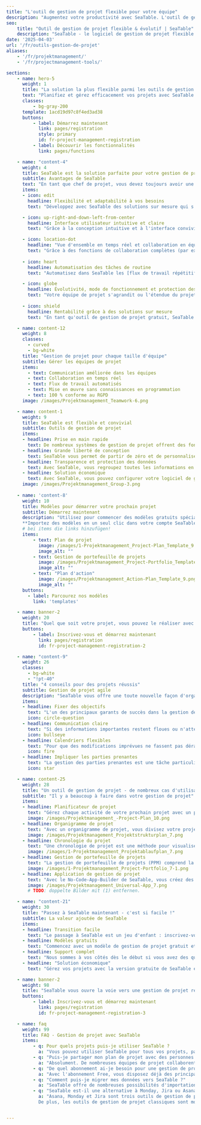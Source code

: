 ```yaml
---
title: "L'outil de gestion de projet flexible pour votre équipe"
description: "Augmentez votre productivité avec SeaTable. L'outil de gestion de projet peut être adapté à vos besoins en quelques étapes simples."
seo:
    title: "Outil de gestion de projet flexible & évolutif | SeaTable"
    description: "SeaTable - le logiciel de gestion de projet flexible pour les équipes de toutes tailles. Démarrez gratuitement, planifiez facilement vos projets, automatisez les tâches et soyez conforme au RGPD."
date: '2025-04-03'
url: '/fr/outils-gestion-de-projet'
aliases:
    - '/fr/projektmanagement/'
    - '/fr/projectmanagement-tools/'

sections:
    - name: hero-5
      weight: 1
      title: "La solution la plus flexible parmi les outils de gestion de projet"
      text: "Planifiez et gérez efficacement vos projets avec SeaTable. Travaillez en équipe de manière collaborative en temps réel et **optimisez et automatisez vos processus**. SeaTable vous offre tous les avantages des outils modernes de gestion de projet dont vous avez besoin pour une organisation de projet commune."
      classes:
          - bg-gray-200
      template: 1acd19d97c8f4ed3ad38
      buttons:
          - label: Démarrez maintenant
            link: pages/registration
            style: primary
            id: fr-project-management-registration
          - label: Découvrir les fonctionnalités
            link: pages/functions

    - name: "content-4"
      weight: 4
      title: SeaTable est la solution parfaite pour votre gestion de projet
      subtitle: Avantages de SeaTable
      text: "En tant que chef de projet, vous devez toujours avoir une vue d'ensemble pour gérer efficacement des projets complexes. Cependant, les logiciels traditionnels de gestion de projet atteignent souvent leurs limites, surtout lorsqu'il s'agit de gestion de projet agile. SeaTable vous offre une excellente expérience qui se distingue par les avantages suivants:"
      items:
      - icon: edit
        headline: Flexibilité et adaptabilité à vos besoins
        text: "Développez avec SeaTable des solutions sur mesure qui s'adaptent exactement à vos besoins. Que vous souhaitiez démarrer avec des méthodes de gestion de projet agile ou garder une vue d'ensemble avec des diagrammes de Gantt classiques : SeaTable vous offre la liberté de réaliser vos idées individuelles de gestion de projet efficace."

      - icon: up-right-and-down-left-from-center
        headline: Interface utilisateur intuitive et claire
        text: "Grâce à la conception intuitive et à l'interface conviviale, vous représentez rapidement et efficacement votre quotidien de projet. Toutes les données sont structurées de manière claire dans des tableaux et peuvent être visualisées de manière illustrative en quelques clics dans des calendriers, des organigrammes, des statistiques ainsi que sur des tableaux Kanban et des chronologies."

      - icon: location-dot
        headline: "Vue d'ensemble en temps réel et collaboration en équipe"
        text: "Grâce à des fonctions de collaboration complètes (par exemple, groupes, commentaires et partages), vos processus s'imbriquent et chacun sait ce qu'il faut faire. Avec SeaTable, vous restez à jour - qu'il s'agisse de l'attribution de tâches, du suivi des progrès ou de l'édition collaborative de documents."
      
      - icon: heart
        headline: Automatisation des tâches de routine
        text: "Automatisez dans SeaTable les [flux de travail répétitifs]({{< relref \"pages/industry-solutions/individual\" >}}). Vous réduisez ainsi la charge de travail manuelle et minimisez les erreurs humaines. Via l'API SeaTable ou les plateformes d'automatisation telles que Zapier, Make et n8n, vous pouvez également intégrer tous vos outils préférés à SeaTable."

      - icon: globe
        headline: Évolutivité, mode de fonctionnement et protection des données
        text: "Votre équipe de projet s'agrandit ou l'étendue du projet change ? SeaTable évolue avec vous. Quelle que soit la taille de votre équipe ou la complexité du projet, vous pouvez évoluer à volonté grâce à nos offres cloud. Vos données sont hébergées exclusivement sur des serveurs européens et sont protégées conformément au RGPD."
      
      - icon: shield
        headline: Rentabilité grâce à des solutions sur mesure
        text: "En tant qu'outil de gestion de projet gratuit, SeaTable convainc par sa rentabilité et sa flexibilité : choisissez parmi différents modèles et adaptez votre logiciel de gestion de projet à votre projet. SeaTable Free est gratuit en permanence - vous n'évoluez que si nécessaire."

    - name: content-12
      weight: 8
      classes: 
        - curved
        - bg-white
      title: "Gestion de projet pour chaque taille d'équipe"
      subtitle: Gérer les équipes de projet
      items:
        - text: Communication améliorée dans les équipes
        - text: Collaboration en temps réel
        - text: Flux de travail automatisés
        - text: Mise en œuvre sans connaissances en programmation
        - text: 100 % conforme au RGPD
      image: /images/Projektmanagement_Teamwork-6.png

    - name: content-1
      weight: 9
      title: SeaTable est flexible et convivial
      subtitle: Outils de gestion de projet
      items:
      - headline: Prise en main rapide
        text: De nombreux systèmes de gestion de projet offrent des fonctions compliquées qui ont tendance à embrouiller plutôt qu'à aider. SeaTable offre une interface intuitive, des modèles faciles à utiliser et une accessibilité immédiate.
      - headline: Grande liberté de conception
        text: SeaTable vous permet de partir de zéro et de personnaliser vos processus. Vous obtenez tous les outils nécessaires pour développer votre projet selon vos idées.
      - headline: Transparence et protection des données
        text: Avec SeaTable, vous regroupez toutes les informations en un seul endroit, travaillez ensemble sur des projets et synchronisez les modifications en temps réel. Cela crée de la transparence pour toutes les personnes impliquées dans le projet.
      - headline: Solution économique
        text: Avec SeaTable, vous pouvez configurer votre logiciel de gestion de projet individuellement. Vous ne payez que pour les fonctions dont vous avez réellement besoin, ou vous utilisez la version gratuite que vous pouvez mettre à niveau si nécessaire - de manière transparente et équitable.
      image: /images/Projektmanagement_Group-3.png
      
    - name: 'content-8'
      weight: 10
      title: Modèles pour démarrer votre prochain projet
      subtitle: Démarrez maintenant
      description: "Utilisez pour commencer des modèles gratuits spécialement conçus pour la gestion de projet. Un cours en ligne gratuit vous aide pas à pas à créer votre première base. Découvrez comme il est facile d'amener la gestion de vos projets au niveau supérieur avec SeaTable !<br><br>
      **Importez des modèles en un seul clic dans votre compte SeaTable !**"
      # bei items die links hinzufügen!
      items:
          - text: Plan de projet
            image: /images/1-Projektmanagement_Project-Plan_Template_9.png
            image_alt: ""
          - text: Gestion de portefeuille de projets
            image: /images/Projektmanagement_Project-Portfolio_Template_9.png
            image_alt: ""
          - text: "Plan d'action"
            image: /images/Projektmanagement_Action-Plan_Template_9.png
            image_alt: ""
      buttons:
        - label: Parcourez nos modèles
          link: 'templates'

    - name: banner-2
      weight: 20
      title: "Quel que soit votre projet, vous pouvez le réaliser avec SeaTable"
      buttons:
          - label: Inscrivez-vous et démarrez maintenant
            link: pages/registration
            id: fr-project-management-registration-2

    - name: "content-9"
      weight: 26
      classes:
        - bg-white
        - "!pt-40"
      title: "4 conseils pour des projets réussis"
      subtitle: Gestion de projet agile
      description: "SeaTable vous offre une toute nouvelle façon d'organiser votre gestion de projet : vous vous servez d'une boîte à outils logicielle et vous composez votre plan de projet et vos processus selon vos propres souhaits. Avec ces 4 conseils, votre prochain projet dans SeaTable se déroulera sans problème et avec succès :"
      items:
      - headline: Fixer des objectifs
        text: "L'un des principaux garants de succès dans la gestion de projet est que les objectifs du projet soient clairement définis dès le départ. Par conséquent, vous devez clarifier tous les objectifs du projet au début et les consigner de manière visible pour tous à l'aide d'outils de gestion de projet tels que SeaTable. Un organigramme de projet est par exemple approprié pour une représentation claire."
        icon: circle-question
      - headline: Communication claire
        text: "Si des informations importantes restent floues ou n'atteignent pas tous les participants au projet à temps, cela peut entraîner des erreurs et des retards. Un logiciel de gestion de projet tel que SeaTable permet donc à toutes les parties prenantes d'avoir une vue d'ensemble transparente de l'état actuel du projet, de travailler en collaboration et de communiquer directement."
        icon: bullseye
      - headline: Calendriers flexibles
        text: "Pour que des modifications imprévues ne fassent pas dérailler vos projets, vous devez miser sur des outils de gestion de projet flexibles dans lesquels vous pouvez modifier votre plan de projet spontanément. Avec SeaTable, vous pouvez adapter le calendrier de manière flexible dans la gestion de projet, réagir aux pénuries de ressources, répartir les tâches et garder l'objectif en vue."
        icon: fire
      - headline: Impliquer les parties prenantes
        text: "La gestion des parties prenantes est une tâche particulièrement critique. Dans un outil de gestion de projet tel que SeaTable, vous pouvez donner aux parties prenantes un accès limité à vos données de projet. Configurez des automatisations pour les informer des étapes importantes ou pour envoyer des rapports."
        icon: star

    - name: content-25
      weight: 28
      title: "Un outil de gestion de projet - de nombreux cas d'utilisation"
      subtitle: "Il y a beaucoup à faire dans votre gestion de projet"
      items:
      - headline: Planificateur de projet
        text: "Gérez chaque activité de votre prochain projet avec un planificateur de projet clair. Avec le modèle de plan de projet de SeaTable, vous disposez de l'outil de planification de projet parfait pour les grands comme pour les petits projets."
        image: /images/Projektmanagement_-Project-Plan_10.png
      - headline: Organigramme de projet
        text: "Avec un organigramme de projet, vous divisez votre projet en tâches partielles et lots de travaux planifiables. Grâce au modèle de planification de la structure de projet de SeaTable, c'est un jeu d'enfant."
        image: /images/Projektmanagement_Projektstrukturplan_7.png
      - headline: Chronologie du projet
        text: "Une chronologie de projet est une méthode pour visualiser la séquence temporelle des activités dans un projet. Dans SeaTable, vous pouvez utiliser le plugin Timeline pour cela."
        image: /images/1-Projektmanagement_Projektablaufplan_7.png
      - headline: Gestion de portefeuille de projets
        text: "La gestion de portefeuille de projets (PPM) comprend la gestion de tous les projets d'une organisation. La gestion de portefeuille de projets est gourmande en données et nécessite l'évaluation de nombreux projets."
        image: /images/1-Projektmanagement_Project-Portfolio_7-1.png
      - headline: Application de gestion de projet
        text: "Avec le No-Code-App-Builder de SeaTable, vous créez des applications web - sans aucune connaissance en programmation. Dans une telle application de gestion de projet ou application de planification de projet, vous pouvez contrôler précisément qui peut voir quelles données et comment elles sont visualisées."
        image: /images/Projektmanagement_Universal-App_7.png
        # TODO: doppelte Bilder mit (1) entfernen.

    - name: "content-21"
      weight: 30
      title: "Passez à SeaTable maintenant - c'est si facile !"
      subtitle: La valeur ajoutée de SeaTable
      items:
      - headline: Transition facile
        text: "Le passage à SeaTable est un jeu d'enfant : inscrivez-vous simplement avec votre adresse e-mail et commencez directement - sans carte de crédit, sans coûts cachés !<br><br>SeaTable offre de nombreuses possibilités d'importation qui facilitent la migration de vos données et le passage de vos outils de gestion de projet actuels."
      - headline: Modèles gratuits
        text: "Commencez avec un modèle de gestion de projet gratuit et convainquez-vous de la puissance et de la flexibilité de SeaTable ! Vous remarquerez rapidement comment SeaTable peut faire passer votre gestion de projet à un niveau supérieur. Téléchargez vos propres données et votre nouveau système de gestion de projet sera prêt à l'emploi en très peu de temps."
      - headline: Support complet
        text: "Nous sommes à vos côtés dès le début si vous avez des questions sur notre outil de gestion de projet gratuit : utilisez plus de 350 articles d'aide, le cours en ligne pour débutants, les tutoriels YouTube ou notre forum communautaire. De plus, nous serons heureux de vous faire une offre de support individuelle afin que vous puissiez exploiter pleinement le potentiel de SeaTable dans vos projets."
      - headline: "Solution économique"
        text: "Gérez vos projets avec la version gratuite de SeaTable entièrement gratuitement - ou faites évoluer SeaTable en fonction de vos besoins : si vous avez besoin de fonctions étendues ou de plus de capacités de stockage pour vos projets, vous pouvez simplement passer à une version Premium économique."

    - name: banner-2
      weight: 98
      title: "SeaTable vous ouvre la voie vers une gestion de projet réussie"
      buttons:
          - label: Inscrivez-vous et démarrez maintenant
            link: pages/registration
            id: fr-project-management-registration-3

    - name: faq
      weight: 99
      title: FAQ - Gestion de projet avec SeaTable
      items:
          - q: Pour quels projets puis-je utiliser SeaTable ?
            a: "Vous pouvez utiliser SeaTable pour tous vos projets, par exemple les projets de logiciels, de construction ou de développement de produits. Grâce à la flexibilité des types de colonnes et aux nombreuses possibilités de visualisation, SeaTable est la solution parfaite pour chaque défi auquel un chef de projet doit faire face."
          - q: "Puis-je partager mon plan de projet avec des personnes externes ?"
            a: "Absolument. De nombreuses équipes de projet collaborent avec des parties prenantes externes, soit via une application de gestion de projet, soit directement dans SeaTable. Dans les deux cas, vous utilisez des partages et des autorisations pour déterminer qui peut accéder à quel contenu."
          - q: "De quel abonnement ai-je besoin pour une gestion de projet efficace ?"
            a: "Avec l'abonnement Free, vous disposez déjà des principales fonctions pour les petits projets et les petites équipes. Avec l'abonnement Plus, la collaboration avec les parties prenantes externes est nettement plus facile grâce aux options de partage étendues et les limites de stockage plus élevées vous permettent de gérer des projets plus importants. Enfin, l'abonnement Enterprise ajoute des automatisations, une personnalisation avancée et la mémoire Big Data pour les projets à forte intensité de données."
          - q: "Comment puis-je migrer mes données vers SeaTable ?"
            a: "SeaTable offre de nombreuses possibilités d'importation qui facilitent la migration de vos données et le passage de vos outils de gestion de projet actuels. Téléchargez vos données existantes et, en un rien de temps, votre nouveau système de gestion de projets sera opérationnel. Grâce à l'interface utilisateur graphique intuitive, vous vous y retrouverez rapidement"
          - q: "SeaTable est-il une alternative à Monday, Jira ou Asana ?"
            a: "Asana, Monday et Jira sont trois outils de gestion de projet bien connus auxquels de nombreuses équipes du monde entier ont recours. Si vous vous demandez si ces outils de gestion de projet sont gratuits, la réponse est non, à l'exception de versions très limitées en termes de fonctionnalités. Contrairement à SeaTable, vous devez vous attendre à des coûts élevés, surtout pour les grandes équipes, car les montants par utilisateur et par mois sont directement à deux chiffres. Si vous voulez faire de la gestion de projet avec Monday, Jira ou Asana, cela peut donc devenir vraiment cher. En revanche, SeaTable convainc par son vaste abonnement gratuit, même en tant qu'outil de gestion de projet gratuit pour les équipes de toutes tailles.
            De plus, les outils de gestion de projet classiques sont moins intuitifs que SeaTable. C'est particulièrement vrai pour les outils de gestion de projet gratuits. L'abondance de fonctions peut paraître trop exigeante pour les débutants, surtout si vous souhaitez reproduire votre gestion de projet dans Monday. Jira est particulièrement spécialisé dans les projets logiciels et la gestion de projet agile selon Scrum, ce qui suppose déjà de nombreuses connaissances. Étant donné que la plupart des personnes impliquées dans le projet doivent d'abord acquérir ces connaissances, la formation prend relativement beaucoup de temps, alors que vous pouvez commencer directement avec SeaTable. En outre, Asana et Jira sont moins flexibles que SeaTable et ne sont pas recommandés pour les projets à forte intensité de données. Pour en savoir plus, consultez notre [blog]({{< relref \"posts\" >}})."


---
```

